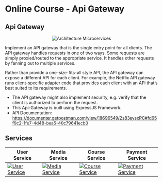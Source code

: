 # Online Course - Api Gateway

## Api Gateway

<div style="text-align: center;">

![Architecture Microservices](https://res.cloudinary.com/dniq91ewn/image/upload/v1664261583/BWA%20Microservices/Group_10_oznnju.png)

</div>

Implement an API gateway that is the single entry point for all clients. The API gateway handles requests in one of two ways. Some requests are simply proxied/routed to the appropriate service. It handles other requests by fanning out to multiple services.

Rather than provide a one-size-fits-all style API, the API gateway can expose a different API for each client. For example, the Netflix API gateway runs client-specific adapter code that provides each client with an API that’s best suited to its requirements.

- The API gateway might also implement security, e.g. verify that the client is authorized to perform the request.
- This Api-Gateway is built using ExpressJS Framework.
- API Documentation: https://documenter.getpostman.com/view/18696549/2s83eysxPC#fd65f9c2-1fe7-4d48-bea5-40c79641ecb3

## Services

| User Service | Media Service | Course Service | Payment Service |
| --- | --- | --- | --- |
| [![User Service](https://res.cloudinary.com/dniq91ewn/image/upload/v1664255818/BWA%20Microservices/Asset_3_cn6ASO3xsi7_qqf4rz.webp)](https://github.com/itsmee3223/user-service-online-course) | [![Media Service](https://res.cloudinary.com/dniq91ewn/image/upload/v1664255875/BWA%20Microservices/Asset_4_YykdDSbga_dq1klz.webp)](https://github.com/itsmee3223/media-service-online-course)| [![Course Service](https://res.cloudinary.com/dniq91ewn/image/upload/v1664255894/BWA%20Microservices/Asset_2_7ZFU6kkrO_zyo2j4.webp)](https://github.com/itsmee3223/course-service-online-courese)| [![Payment Service](https://res.cloudinary.com/dniq91ewn/image/upload/v1664255912/BWA%20Microservices/Asset_1_M1tYLXCSBX_l44c4w.webp)](https://github.com/itsmee3223/payment-service-online-course)
